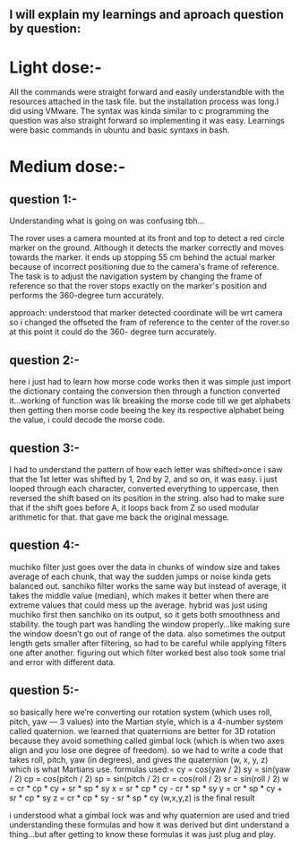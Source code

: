 ## I will explain my learnings and aproach question by question:

# Light dose:-
All the commands were straight forward and easily understandble with the resources attached in the task file.
but the installation process was long.I did using VMware.
The syntax was kinda similar to c programming the question was also straight forward so implementing it was easy.
Learnings were basic commands in ubuntu and basic syntaxs in bash.

# Medium dose:-

## question 1:-
Understanding what is going on was confusing tbh...

The rover uses a camera mounted at its front and top to detect a red circle marker on the ground. Although it detects the marker correctly and moves towards the marker. it ends up stopping 55 cm behind the actual marker because of incorrect positioning due to the camera's frame of reference. The task is to adjust the navigation system by changing the frame of reference so that the rover stops exactly on the marker's position and performs the 360-degree turn accurately.

approach:
understood that marker detected coordinate will be wrt camera so i changed the offseted the fram of reference to the center of the rover.so at this point it could do the 360- degree turn accurately.

## question 2:-
here i just had to learn how morse code works then it was simple just import the dictionary containg the conversion then through a function converted it...working of function was lik breaking the morse code till we get alphabets then getting then morse code beeing the key its respective alphabet being the value, i could decode the morse code.

## question 3:-
I had to understand the pattern of how each letter was shifted>once i saw that the 1st letter was shifted by 1, 2nd by 2, and so on, it was easy. i just looped through each character, converted everything to uppercase, then reversed the shift based on its position in the string. also had to make sure that if the shift goes before A, it loops back from Z so used modular arithmetic for that. that gave me back the original message.

## question 4:-
muchiko filter just goes over the data in chunks of window size and takes average of each chunk, that way the sudden jumps or noise kinda gets balanced out. sanchiko filter works the same way but instead of average, it takes the middle value (median), which makes it better when there are extreme values that could mess up the average. hybrid was just using muchiko first then sanchiko on its output, so it gets both smoothness and stability.
the tough part was handling the window properly…like making sure the window doesn’t go out of range of the data. also sometimes the output length gets smaller after filtering, so had to be careful while applying filters one after another. figuring out which filter worked best also took some trial and error with different data.

## question 5:-
so basically here we’re converting our rotation system (which uses roll, pitch, yaw — 3 values) into the Martian style, which is a 4-number system called quaternion. we learned that quaternions are better for 3D rotation because they avoid something called gimbal lock (which is when two axes align and you lose one degree of freedom). so we had to write a code that takes roll, pitch, yaw (in degrees), and gives the quaternion (w, x, y, z) which is what Martians use.
formulas used:=
cy = cos(yaw / 2)
sy = sin(yaw / 2)
cp = cos(pitch / 2)
sp = sin(pitch / 2)
cr = cos(roll / 2)
sr = sin(roll / 2)
w = cr * cp * cy + sr * sp * sy
x = sr * cp * cy - cr * sp * sy
y = cr * sp * cy + sr * cp * sy
z = cr * cp * sy - sr * sp * cy
(w,x,y,z) is the final result

i understood what a gimbal lock was and why quaternion are used and tried understanding these formulas and how it was derived but dint understand a thing...but after getting to know these formulas it was just plug and play.

